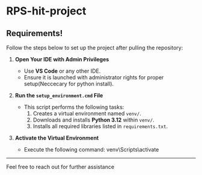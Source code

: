 # RPS-hit-project

## Requirements!
Follow the steps below to set up the project after pulling the repository:

1. **Open Your IDE with Admin Privileges**
   - Use **VS Code** or any other IDE.
   - Ensure it is launched with administrator rights for proper setup(Neccecary for python install).

2. **Run the `setup_environment.cmd` File**
   - This script performs the following tasks:
     1. Creates a virtual environment named `venv/`.
     2. Downloads and installs **Python 3.12** within `venv/`.
     3. Installs all required libraries listed in `requirements.txt`.

3. **Activate the Virtual Environment**
   - Execute the following command:
     venv\Scripts\activate

---

Feel free to reach out for further assistance
